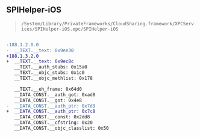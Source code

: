 ## SPIHelper-iOS

> `/System/Library/PrivateFrameworks/CloudSharing.framework/XPCServices/SPIHelper-iOS.xpc/SPIHelper-iOS`

```diff

-188.1.2.0.0
-  __TEXT.__text: 0x9ee30
+188.1.3.2.0
+  __TEXT.__text: 0x9ec8c
   __TEXT.__auth_stubs: 0x15a0
   __TEXT.__objc_stubs: 0x1c0
   __TEXT.__objc_methlist: 0x178

   __TEXT.__eh_frame: 0x64d0
   __DATA_CONST.__auth_got: 0xad8
   __DATA_CONST.__got: 0x4e8
-  __DATA_CONST.__auth_ptr: 0x7d8
+  __DATA_CONST.__auth_ptr: 0x7c8
   __DATA_CONST.__const: 0x2dd8
   __DATA_CONST.__cfstring: 0x20
   __DATA_CONST.__objc_classlist: 0x50

```
